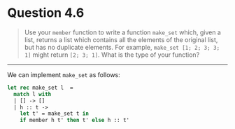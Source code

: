 # Question 4.6

> Use your `member` function to write a function `make_set` which, given a list, returns a list which contains all the elements of the original list, but has no duplicate elements.
> For example, `make_set [1; 2; 3; 3; 1]` might return `[2; 3; 1]`.
> What is the type of your function?

---

We can implement `make_set` as follows:
```ocaml
let rec make_set l  =
  match l with
  | [] -> []
  | h :: t ->
    let t' = make_set t in
    if member h t' then t' else h :: t'
```
